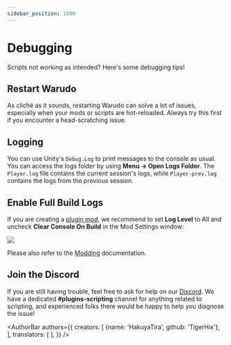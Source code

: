 ```yaml
---
sidebar_position: 1000
---
```


# Debugging

Scripts not working as intended? Here's some debugging tips!

## Restart Warudo

As cliché as it sounds, restarting Warudo can solve a lot of issues, especially when your mods or scripts are hot-reloaded. Always try this first if you encounter a head-scratching issue.

## Logging

You can use Unity's `Debug.Log` to print messages to the console as usual. You can access the logs folder by using **Menu → Open Logs Folder**. The `Player.log` file contains the current session's logs, while `Player-prev.log` contains the logs from the previous session.

## Enable Full Build Logs

If you are creating a [plugin mod](plugin-mod), we recommend to set **Log Level** to All and uncheck **Clear Console On Build** in the Mod Settings window:

![](/doc-img/en-mod-13.png)

Please also refer to the [Modding](../modding/mod-sdk#custom-scripts) documentation.

## Join the Discord

If you are still having trouble, feel free to ask for help on our [Discord](https://discord.gg/warudo). We have a dedicated **#plugins-scripting** channel for anything related to scripting, and experienced folks there would be happy to help you diagnose the issue!

<AuthorBar authors={{
creators: [
{name: 'HakuyaTira', github: 'TigerHix'},
],
translators: [
],
}} />

